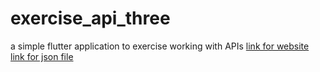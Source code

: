 # exercise_api_three
a simple flutter application to exercise working with APIs
[link for website](https://mobikul.com/http-api-calling-in-flutter/)<br>
[link for json file](https://jsonplaceholder.typicode.com/posts)
